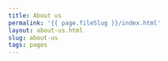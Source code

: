 ```yaml
---
title: About us
permalink: '{{ page.fileSlug }}/index.html'
layout: about-us.html
slug: about-us
tags: pages
---
```



